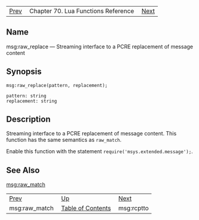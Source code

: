 |     |     |     |
| --- | --- | --- |
| [Prev](lua.ref.msg_raw_match)  | Chapter 70. Lua Functions Reference |  [Next](lua.ref.msg_rcptto) |

<a name="lua.ref.msg_raw_replace"></a>
## Name

msg:raw_replace — Streaming interface to a PCRE replacement of message content

<a name="idp16923952"></a>
## Synopsis

`msg:raw_replace(pattern, replacement);`

```
pattern: string
replacement: string
```
<a name="idp16926944"></a>
## Description

Streaming interface to a PCRE replacement of message content. This function has the same semantics as `raw_match`.

Enable this function with the statement `require('msys.extended.message');`.

<a name="idp16930256"></a>
## See Also

[msg:raw_match](lua.ref.msg_raw_match "msg:raw_match")

|     |     |     |
| --- | --- | --- |
| [Prev](lua.ref.msg_raw_match)  | [Up](lua.function.details) |  [Next](lua.ref.msg_rcptto) |
| msg:raw_match  | [Table of Contents](index) |  msg:rcptto |

